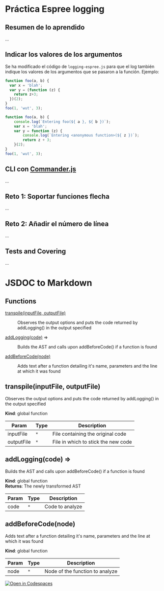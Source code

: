 # Práctica Espree logging

## Resumen de lo aprendido

...

## Indicar los valores de los argumentos

Se ha modificado el código de `logging-espree.js` para que el log también indique los valores de los argumentos que se pasaron a la función. 
Ejemplo:

```javascript
function foo(a, b) {
  var x = 'blah';
  var y = (function (z) {
    return z+3;
  })(2);
}
foo(1, 'wut', 3);
```

```javascript
function foo(a, b) {
    console.log(`Entering foo(${ a }, ${ b })`);
    var x = 'blah';
    var y = function (z) {
        console.log(`Entering <anonymous function>(${ z })`);
        return z + 3;
    }(2);
}
foo(1, 'wut', 3);
```

## CLI con [Commander.js](https://www.npmjs.com/package/commander)

...

## Reto 1: Soportar funciones flecha

...

## Reto 2: Añadir el número de línea

...

## Tests and Covering

...

# JSDOC to Markdown

## Functions

<dl>
<dt><a href="#transpile">transpile(inputFile, outputFile)</a></dt>
<dd><p>Observes the output options and puts the code returned by addLogging() in the output specified</p>
</dd>
<dt><a href="#addLogging">addLogging(code)</a> ⇒</dt>
<dd><p>Builds the AST and calls upon addBeforeCode() if a function is found</p>
</dd>
<dt><a href="#addBeforeCode">addBeforeCode(node)</a></dt>
<dd><p>Adds text after a function detailing it&#39;s name, parameters and the line at which it was found</p>
</dd>
</dl>

<a name="transpile"></a>

## transpile(inputFile, outputFile)
Observes the output options and puts the code returned by addLogging() in the output specified

**Kind**: global function  

| Param | Type | Description |
| --- | --- | --- |
| inputFile | <code>\*</code> | File containing the original code |
| outputFile | <code>\*</code> | File in which to stick the new code |

<a name="addLogging"></a>

## addLogging(code) ⇒
Builds the AST and calls upon addBeforeCode() if a function is found

**Kind**: global function  
**Returns**: The newly transformed AST  

| Param | Type | Description |
| --- | --- | --- |
| code | <code>\*</code> | Code to analyze |

<a name="addBeforeCode"></a>

## addBeforeCode(node)
Adds text after a function detailing it's name, parameters and the line at which it was found

**Kind**: global function  

| Param | Type | Description |
| --- | --- | --- |
| node | <code>\*</code> | Node of the function to analyze |

[![Open in Codespaces](https://classroom.github.com/assets/launch-codespace-f4981d0f882b2a3f0472912d15f9806d57e124e0fc890972558857b51b24a6f9.svg)](https://classroom.github.com/open-in-codespaces?assignment_repo_id=10307982)
